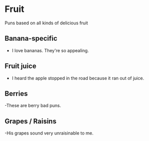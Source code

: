 # Fruit
Puns based on all kinds of delicious fruit

## Banana-specific
- I love bananas. They're so appealing.

## Fruit juice
- I heard the apple stopped in the road because it ran out of juice.

## Berries
-These are berry bad puns.

## Grapes / Raisins
-His grapes sound very unraisinable to me.